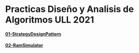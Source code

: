 # Practicas Diseño y Analisis de Algoritmos ULL 2021

#### [01-StrategyDesignPattern](01-StrategyDesignPattern)

#### [02-RamSimulator](02-RamSimulator)